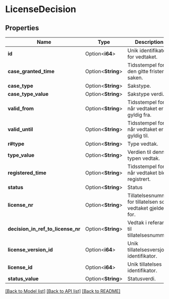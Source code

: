 # LicenseDecision

## Properties

Name | Type | Description | Notes
------------ | ------------- | ------------- | -------------
**id** | Option<**i64**> | Unik identifikator for vedtaket. | [optional]
**case_granted_time** | Option<**String**> | Tidsstempel for den gitte fristen til saken. | [optional]
**case_type** | Option<**String**> | Sakstype. | [optional]
**case_type_value** | Option<**String**> | Sakstype verdi. | [optional]
**valid_from** | Option<**String**> | Tidsstempel for når vedtaket er gyldig fra. | [optional]
**valid_until** | Option<**String**> | Tidsstempel for når vedtaket er gyldig til. | [optional]
**r#type** | Option<**String**> | Type vedtak. | [optional]
**type_value** | Option<**String**> | Verdien til denne typen vedtak. | [optional]
**registered_time** | Option<**String**> | Tidsstempel for når vedtaket ble registrert. | [optional]
**status** | Option<**String**> | Status | [optional]
**license_nr** | Option<**String**> | Tillatelsesnummer for tillatelsen som vedtaket gjelder for. | [optional]
**decision_in_ref_to_license_nr** | Option<**String**> | Vedtak i referanse til tillatelsesnummer. | [optional]
**license_version_id** | Option<**i64**> | Unik tillatelsesversjons identifikator. | [optional]
**license_id** | Option<**i64**> | Unik tillatelses identifikator. | [optional]
**status_value** | Option<**String**> | Statusverdi. | [optional]

[[Back to Model list]](../README.md#documentation-for-models) [[Back to API list]](../README.md#documentation-for-api-endpoints) [[Back to README]](../README.md)


